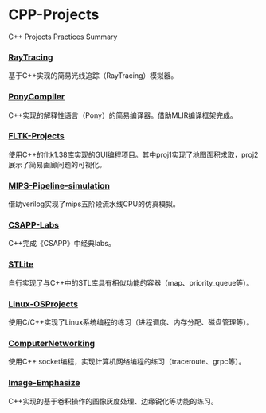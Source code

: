 # CPP-Projects
C++ Projects Practices Summary
### [RayTracing](RayTracing/)
基于C++实现的简易光线追踪（RayTracing）模拟器。
### [PonyCompiler](PonyCompiler/)
C++实现的解释性语言（Pony）的简易编译器。借助MLIR编译框架完成。
### [FLTK-Projects](FLTK-Projects/)
使用C++的fltk1.38库实现的GUI编程项目。其中proj1实现了地图面积求取，proj2展示了简易画廊问题的可视化。
### [MIPS-Pipeline-simulation](MIPS-Pipeline-simulation/)
借助verilog实现了mips五阶段流水线CPU的仿真模拟。
### [CSAPP-Labs](CSAPP-Labs/)
C++完成《CSAPP》中经典labs。
### [STLite](STLite/)
自行实现了与C++中的STL库具有相似功能的容器（map、priority_queue等）。
### [Linux-OSProjects](Linux-OSProjects/)
使用C/C++实现了Linux系统编程的练习（进程调度、内存分配、磁盘管理等）。
### [ComputerNetworking](ComputerNetworking/)
使用C++ socket编程，实现计算机网络编程的练习（traceroute、grpc等）。
### [Image-Emphasize](Image-Emphasize/)
C++实现的基于卷积操作的图像灰度处理、边缘锐化等功能的练习。
